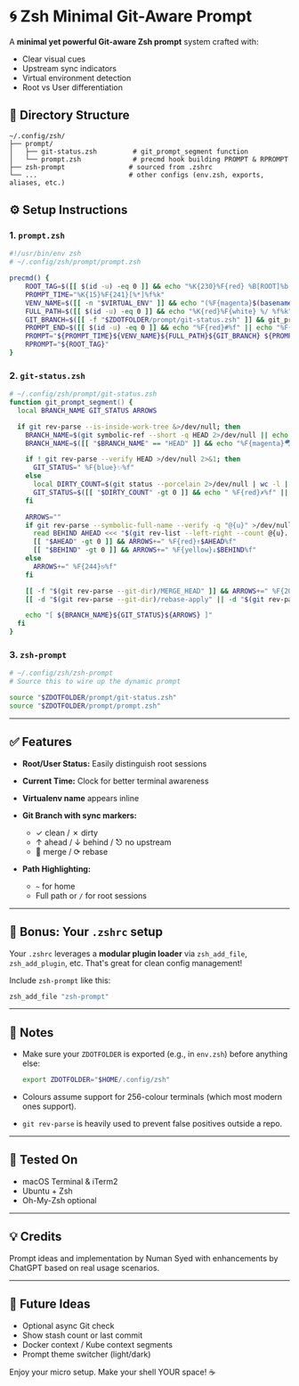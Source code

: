# 🌀 Zsh Minimal Git-Aware Prompt

A **minimal yet powerful Git-aware Zsh prompt** system crafted with:

* Clear visual cues
* Upstream sync indicators
* Virtual environment detection
* Root vs User differentiation

## 🧱 Directory Structure

```
~/.config/zsh/
├── prompt/
│   ├── git-status.zsh         # git_prompt_segment function
│   └── prompt.zsh             # precmd hook building PROMPT & RPROMPT
├── zsh-prompt                # sourced from .zshrc
└── ...                       # other configs (env.zsh, exports, aliases, etc.)
```

## ⚙️ Setup Instructions

### 1. `prompt.zsh`

```zsh
#!/usr/bin/env zsh
# ~/.config/zsh/prompt/prompt.zsh

precmd() {
    ROOT_TAG=$([[ $(id -u) -eq 0 ]] && echo "%K{230}%F{red} %B[ROOT]%b %f%k" || echo "")
    PROMPT_TIME="%K{15}%F{241}[%*]%f%k"
    VENV_NAME=$([[ -n "$VIRTUAL_ENV" ]] && echo "(%F{magenta}$(basename "$VIRTUAL_ENV")%f)" || echo "")
    FULL_PATH=$([[ $(id -u) -eq 0 ]] && echo "%K{red}%F{white} %/ %f%k" || echo "%K{cyan} %F{blue}%~%f %k")
    GIT_BRANCH=$([[ -f "$ZDOTFOLDER/prompt/git-status.zsh" ]] && git_prompt_segment || echo "")
    PROMPT_END=$([[ $(id -u) -eq 0 ]] && echo "%F{red}#%f" || echo "%F{yellow}\$%f")
    PROMPT="${PROMPT_TIME}${VENV_NAME}${FULL_PATH}${GIT_BRANCH} ${PROMPT_END} "
    RPROMPT="${ROOT_TAG}"
}
```

### 2. `git-status.zsh`

```zsh
# ~/.config/zsh/prompt/git-status.zsh
function git_prompt_segment() {
  local BRANCH_NAME GIT_STATUS ARROWS

  if git rev-parse --is-inside-work-tree &>/dev/null; then
    BRANCH_NAME=$(git symbolic-ref --short -q HEAD 2>/dev/null || echo "HEAD")
    BRANCH_NAME=$([[ "$BRANCH_NAME" == "HEAD" ]] && echo "%F{magenta}🪂DETACHED%f" || echo "%F{cyan}${BRANCH_NAME}%f")

    if ! git rev-parse --verify HEAD >/dev/null 2>&1; then
      GIT_STATUS=" %F{blue}✨%f"
    else
      local DIRTY_COUNT=$(git status --porcelain 2>/dev/null | wc -l | tr -d ' ')
      GIT_STATUS=$([[ "$DIRTY_COUNT" -gt 0 ]] && echo " %F{red}✗%f" || echo " %F{green}✓%f")
    fi

    ARROWS=""
    if git rev-parse --symbolic-full-name --verify -q "@{u}" >/dev/null 2>&1; then
      read BEHIND AHEAD <<< "$(git rev-list --left-right --count @{u}...HEAD 2>/dev/null || echo "0 0")"
      [[ "$AHEAD" -gt 0 ]] && ARROWS+=" %F{red}↑$AHEAD%f"
      [[ "$BEHIND" -gt 0 ]] && ARROWS+=" %F{yellow}↓$BEHIND%f"
    else
      ARROWS+=" %F{244}⎋%f"
    fi

    [[ -f "$(git rev-parse --git-dir)/MERGE_HEAD" ]] && ARROWS+=" %F{208}🔀%f"
    [[ -d "$(git rev-parse --git-dir)/rebase-apply" || -d "$(git rev-parse --git-dir)/rebase-merge" ]] && ARROWS+=" %F{202}⟳%f"

    echo "[ ${BRANCH_NAME}${GIT_STATUS}${ARROWS} ]"
  fi
}
```

### 3. `zsh-prompt`

```zsh
# ~/.config/zsh/zsh-prompt
# Source this to wire up the dynamic prompt

source "$ZDOTFOLDER/prompt/git-status.zsh"
source "$ZDOTFOLDER/prompt/prompt.zsh"
```

---

## ✅ Features

* **Root/User Status:** Easily distinguish root sessions
* **Current Time:** Clock for better terminal awareness
* **Virtualenv name** appears inline
* **Git Branch with sync markers:**

  * ✓ clean / ✗ dirty
  * ↑ ahead / ↓ behind / ⎋ no upstream
  * 🔀 merge / ⟳ rebase
* **Path Highlighting:**

  * `~` for home
  * Full path or `/` for root sessions

---

## 📜 Bonus: Your `.zshrc` setup

Your `.zshrc` leverages a **modular plugin loader** via `zsh_add_file`, `zsh_add_plugin`, etc. That's great for clean config management!

Include `zsh-prompt` like this:

```zsh
zsh_add_file "zsh-prompt"
```

---

## 📌 Notes

* Make sure your `ZDOTFOLDER` is exported (e.g., in `env.zsh`) before anything else:

  ```zsh
  export ZDOTFOLDER="$HOME/.config/zsh"
  ```
* Colours assume support for 256-colour terminals (which most modern ones support).
* `git rev-parse` is heavily used to prevent false positives outside a repo.

---

## 🧪 Tested On

* macOS Terminal & iTerm2
* Ubuntu + Zsh
* Oh-My-Zsh optional

---

## 💡 Credits

Prompt ideas and implementation by Numan Syed with enhancements by ChatGPT based on real usage scenarios.

---

## 📂 Future Ideas

* Optional async Git check
* Show stash count or last commit
* Docker context / Kube context segments
* Prompt theme switcher (light/dark)

Enjoy your micro setup. Make your shell YOUR space! ☕
